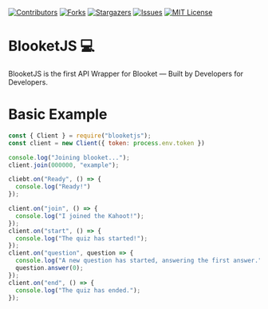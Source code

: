 [![Contributors][contributors-shield]][contributors-url]
[![Forks][forks-shield]][forks-url]
[![Stargazers][stars-shield]][stars-url]
[![Issues][issues-shield]][issues-url]
[![MIT License][license-shield]][license-url]

# BlooketJS 💻
BlooketJS is the first API Wrapper for Blooket — Built by Developers for Developers.

# Basic Example
```js
const { Client } = require("blooketjs");
const client = new Client({ token: process.env.token })

console.log("Joining blooket...");
client.join(000000, "example");

cliebt.on("Ready", () => {
  console.log("Ready!")
});

client.on("join", () => {
  console.log("I joined the Kahoot!");
});
client.on("start", () => {
  console.log("The quiz has started!");
});
client.on("question", question => {
  console.log("A new question has started, answering the first answer.");
  question.answer(0);
});
client.on("end", () => {
  console.log("The quiz has ended.");
});
```

[contributors-shield]: https://img.shields.io/github/contributors/Blooket-API/BlooketJS.svg?style=for-the-badge
[contributors-url]: https://github.com/Blooket-API/BlooketJS/graphs/contributors
[forks-shield]: https://img.shields.io/github/forks/Blooket-API/BlooketJS.svg?style=for-the-badge
[forks-url]: https://github.com/Blooket-API/BlooketJS/network/members
[stars-shield]: https://img.shields.io/github/stars/Blooket-API/BlooketJS.svg?style=for-the-badge
[stars-url]: https://github.com/Blooket-API/BlooketJS/stargazers
[issues-shield]: https://img.shields.io/github/issues/Blooket-API/BlooketJS.svg?style=for-the-badge
[issues-url]: https://github.com/Blooket-API/BlooketJS/issues
[license-shield]: https://img.shields.io/github/license/Blooket-API/BlooketJS.svg?style=for-the-badge
[license-url]: https://github.com/Blooket-API/BlooketJS/blob/main/LICENSE.md
